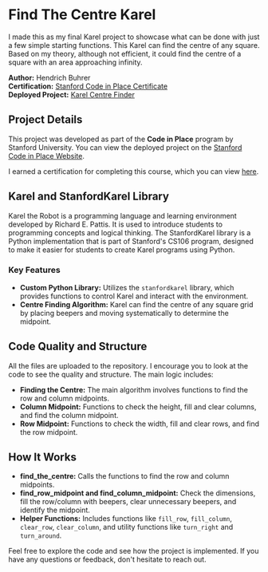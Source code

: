 # Find The Centre Karel

I made this as my final Karel project to showcase what can be done with just a few simple starting functions. This Karel can find the centre of any square. Based on my theory, although not efficient, it could find the centre of a square with an area approaching infinity.

**Author:** Hendrich Buhrer  
**Certification:** [Stanford Code in Place Certificate](https://codeinplace.stanford.edu/cip4/certificate/e80xil)  
**Deployed Project:** [Karel Centre Finder](https://codeinplace.stanford.edu/cip4/share/4AdpjabHDMmMKVeGyPxE)

## Project Details

This project was developed as part of the **Code in Place** program by Stanford University. You can view the deployed project on the [Stanford Code in Place Website](https://codeinplace.stanford.edu/cip4/share/4AdpjabHDMmMKVeGyPxE).

I earned a certification for completing this course, which you can view [here](https://codeinplace.stanford.edu/cip4/certificate/e80xil).

## Karel and StanfordKarel Library

Karel the Robot is a programming language and learning environment developed by Richard E. Pattis. It is used to introduce students to programming concepts and logical thinking. The StanfordKarel library is a Python implementation that is part of Stanford's CS106 program, designed to make it easier for students to create Karel programs using Python.

### Key Features

- **Custom Python Library:** Utilizes the `stanfordkarel` library, which provides functions to control Karel and interact with the environment.
- **Centre Finding Algorithm:** Karel can find the centre of any square grid by placing beepers and moving systematically to determine the midpoint.

## Code Quality and Structure

All the files are uploaded to the repository. I encourage you to look at the code to see the quality and structure. The main logic includes:

- **Finding the Centre:** The main algorithm involves functions to find the row and column midpoints.
- **Column Midpoint:** Functions to check the height, fill and clear columns, and find the column midpoint.
- **Row Midpoint:** Functions to check the width, fill and clear rows, and find the row midpoint.

## How It Works

- **find_the_centre:** Calls the functions to find the row and column midpoints.
- **find_row_midpoint and find_column_midpoint:** Check the dimensions, fill the row/column with beepers, clear unnecessary beepers, and identify the midpoint.
- **Helper Functions:** Includes functions like `fill_row`, `fill_column`, `clear_row`, `clear_column`, and utility functions like `turn_right` and `turn_around`.

Feel free to explore the code and see how the project is implemented. If you have any questions or feedback, don't hesitate to reach out.
